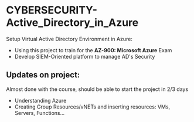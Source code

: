# CYBERSECURITY-Active_Directory_in_Azure
Setup Virtual Active Directory Environment in Azure:
  - Using this project to train for the **AZ-900: Microsoft Azure** Exam
  - Develop SIEM-Oriented platform to manage AD's Security

## Updates on project:
Almost done with the course, should be able to start the project in 2/3 days
  - Understanding Azure
  - Creating Group Resources/vNETs and inserting resources: VMs, Servers, Functions...
